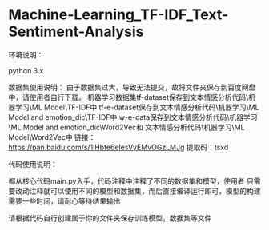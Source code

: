 # Machine-Learning_TF-IDF_Text-Sentiment-Analysis
环境说明：

python 3.x

数据集使用说明：
由于数据集过大，导致无法提交，故将文件夹保存到百度网盘中，请使用者自行下载。
机器学习数据集tf-dataset保存到文本情感分析代码\机器学习\ML Model\TF-IDF中
tf-e-dataset保存到文本情感分析代码\机器学习\ML Model and emotion_dic\TF-IDF中
w-e-data保存到文本情感分析代码\机器学习\ML Model and emotion_dic\Word2Vec和
文本情感分析代码\机器学习\ML Model\Word2Vec中
链接：https://pan.baidu.com/s/1lHbte6elesVyEMvOGzLMJg 
提取码：tsxd


代码使用说明：

都从核心代码main.py入手，代码注释中注释了不同的数据集和模型，使用者
只需要改动注释就可以使用不同的模型和数据集，而后直接编译运行即可，模型的构建需要一些时间，请耐心等待结果输出

请根据代码自行创建属于你的文件夹保存训练模型，数据集等文件
